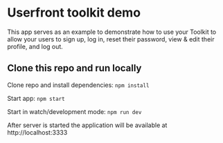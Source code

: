 # Userfront toolkit demo

This app serves as an example to demonstrate how to use your Toolkit to allow your users to sign up, log in, reset their password, view & edit their profile, and log out.

## Clone this repo and run locally

Clone repo and install dependencies: `npm install`

Start app: `npm start`

Start in watch/development mode: `npm run dev`

After server is started the application will be available at http://localhost:3333

